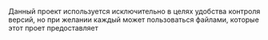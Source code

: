 Данный проект используется исключительно в целях удобства контроля версий, но при желании каждый может пользоваться файлами, которые этот проет предоставляет
